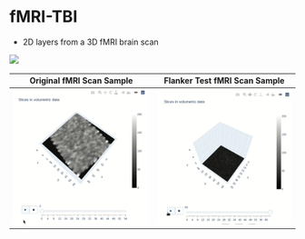 # fMRI-TBI

- 2D layers from a 3D fMRI brain scan

![](https://s4.gifyu.com/images/fmri.png)


Original fMRI Scan Sample       |     Flanker Test fMRI Scan Sample
:------------------------------:|:-------------------------:
![](https://raw.githubusercontent.com/asheeshcric/fMRI-TBI/main/original_fmri.gif)  |  ![](https://raw.githubusercontent.com/asheeshcric/fMRI-TBI/main/flanker_fmri.gif)
